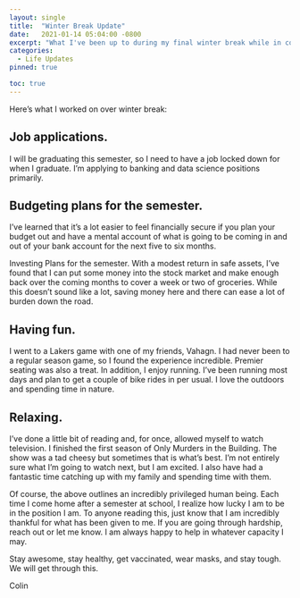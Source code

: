 ```yaml
---
layout: single
title:  "Winter Break Update"
date:   2021-01-14 05:04:00 -0800
excerpt: "What I've been up to during my final winter break while in college."
categories: 
  - Life Updates
pinned: true

toc: true
---
```



Here’s what I worked on over winter break: 

## Job applications. 
I will be graduating this semester, so I need to have a job locked down for when I graduate. I’m applying to banking and data science positions primarily. 

## Budgeting plans for the semester. 
I’ve learned that it’s a lot easier to feel financially secure if you plan your budget out and have a mental account of what is going to be coming in and out of your bank account for the next five to six months. 

Investing Plans for the semester. 
With a modest return in safe assets, I’ve found that I can put some money into the stock market and make enough back over the coming months to cover a week or two of groceries. While this doesn’t sound like a lot, saving money here and there can ease a lot of burden down the road. 

## Having fun. 
I went to a Lakers game with one of my friends, Vahagn. I had never been to a regular season game, so I found the experience incredible. Premier seating was also a treat. 
In addition, I enjoy running. I’ve been running most days and plan to get a couple of bike rides in per usual. I love the outdoors and spending time in nature. 

## Relaxing. 
I’ve done a little bit of reading and, for once, allowed myself to watch television. I finished the first season of Only Murders in the Building. The show was a tad cheesy but sometimes that is what’s best. I’m not entirely sure what I’m going to watch next, but I am excited. I also have had a fantastic time catching up with my family and spending time with them. 

Of course, the above outlines an incredibly privileged human being. Each time I come home after a semester at school, I realize how lucky I am to be in the position I am. To anyone reading this, just know that I am incredibly thankful for what has been given to me. If you are going through hardship, reach out or let me know. I am always happy to help in whatever capacity I may. 

Stay awesome, stay healthy, get vaccinated, wear masks, and stay tough. We will get through this. 

Colin 

